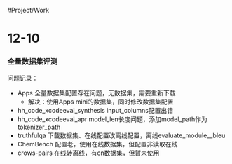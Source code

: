 #Project/Work 
# 12-10

### 全量数据集评测

问题记录：

- Apps 全量数据集配置存在问题，无数据集，需要重新下载
	- 解决：使用Apps mini的数据集，同时修改数据集配置
- hh_code_xcodeeval_synthesis input_columns配置出错
- hh_code_xcodeeval_apr model_len长度问题，添加model_path作为tokenizer_path
- truthfulqa 下载数据集、在线配置改离线配置，离线evaluate_module__bleu
- ChemBench 配置老，使用在线数据集，但配置非读取在线
- crows-pairs 在线转离线，有cn数据集，但暂未使用